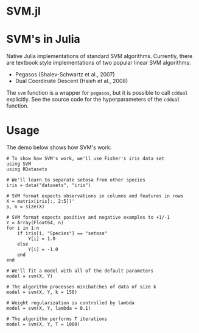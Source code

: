SVM.jl
======

# SVM's in Julia

Native Julia implementations of standard SVM algorithms.
Currently, there are textbook style implementations of
two popular linear SVM algorithms:

* Pegasos (Shalev-Schwartz et al., 2007)
* Dual Coordinate Descent (Hsieh et al., 2008)

The `svm` function is a wrapper for `pegasos`, but it is
possible to call `cddual` explicitly. See the source code
for the hyperparameters of the `cddual` function.

# Usage

The demo below shows how SVM's work:

    # To show how SVM's work, we'll use Fisher's iris data set
    using SVM
    using RDatasets

    # We'll learn to separate setosa from other species
    iris = data("datasets", "iris")

    # SVM format expects observations in columns and features in rows
    X = matrix(iris[:, 2:5])'
    p, n = size(X)

    # SVM format expects positive and negative examples to +1/-1
    Y = Array(Float64, n)
    for i in 1:n
        if iris[i, "Species"] == "setosa"
            Y[i] = 1.0
        else
            Y[i] = -1.0
        end
    end

    # We'll fit a model with all of the default parameters
    model = svm(X, Y)

    # The algorithm processes minibatches of data of size k
    model = svm(X, Y, k = 150)

    # Weight regularization is controlled by lambda
    model = svm(X, Y, lambda = 0.1)

    # The algorithm performs T iterations
    model = svm(X, Y, T = 1000)
